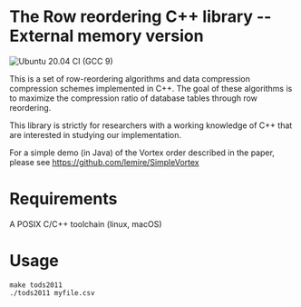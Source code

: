 # The Row reordering C++ library -- External memory version 
![Ubuntu 20.04 CI (GCC 9)](https://github.com/lemire/rowreorderingcpplibrary/workflows/Ubuntu%2020.04%20CI%20(GCC%209)/badge.svg)

This is a set of row-reordering algorithms and data compression compression schemes implemented in C++. The goal of these algorithms is to maximize the compression ratio of database tables through row reordering.

This library is strictly for researchers with a working knowledge of C++ that are interested in studying our implementation.

For a simple demo (in Java) of the Vortex order described in the paper, please see https://github.com/lemire/SimpleVortex

# Requirements 

A POSIX C/C++ toolchain (linux, macOS)

# Usage 

    make tods2011
    ./tods2011 myfile.csv




